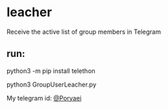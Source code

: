 # leacher
Receive the active list of group members in Telegram

## run:
python3 -m pip install telethon

python3 GroupUserLeacher.py




My telegram id: [@Poryaei](https://t.me/poryaei)
